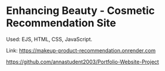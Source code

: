 # Enhancing Beauty - Cosmetic Recommendation Site

Used: EJS, HTML, CSS, JavaScript.

Link: https://makeup-product-recommendation.onrender.com

https://github.com/annastudent2003/Portfolio-Website-Project
